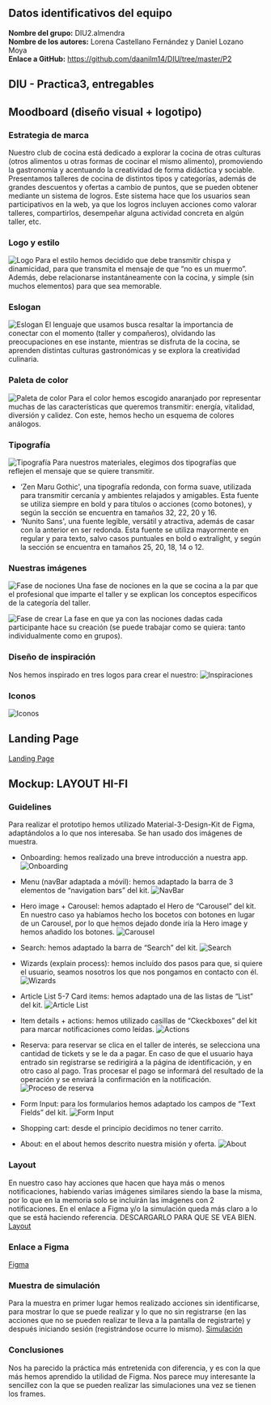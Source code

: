 ## Datos identificativos del equipo
**Nombre del grupo:** DIU2.almendra<br>
**Nombre de los autores:** Lorena Castellano Fernández y Daniel Lozano Moya<br>
**Enlace a GitHub:** https://github.com/daanilm14/DIU/tree/master/P2

## DIU - Practica3, entregables

## Moodboard (diseño visual + logotipo)

### Estrategia de marca
Nuestro club de cocina está dedicado a explorar la cocina de otras culturas (otros alimentos u otras formas de cocinar el mismo alimento),
promoviendo la gastronomía y acentuando la creatividad de forma didáctica y sociable.
Presentamos talleres de cocina de distintos tipos y categorías, además de grandes descuentos y ofertas a cambio de puntos, que se pueden
obtener mediante un sistema de logros. Este sistema hace que los usuarios sean participativos en la web, ya que los logros incluyen acciones
como valorar talleres, compartirlos, desempeñar alguna actividad concreta en algún taller, etc.

### Logo y estilo
![Logo](imgs/logo-estilo.png)
Para el estilo hemos decidido que debe transmitir chispa y dinamicidad, para que transmita el mensaje de que “no es un muermo”.
Además, debe relacionarse instantáneamente con la cocina, y simple (sin muchos elementos) para que sea memorable.

### Eslogan
![Eslogan](imgs/eslogan.png)
El lenguaje que usamos busca resaltar la importancia de conectar con el momento (taller y
compañeros), olvidando las preocupaciones en ese instante, mientras se disfruta de la
cocina, se aprenden distintas culturas gastronómicas y se explora la creatividad culinaria.

### Paleta de color
![Paleta de color](imgs/paleta.png)
Para el color hemos escogido anaranjado por representar muchas de las características que
queremos transmitir: energía, vitalidad, diversión y calidez.
Con este, hemos hecho un esquema de colores análogos.

### Tipografía
![Tipografía](imgs/tipografia.png)
Para nuestros materiales, elegimos dos tipografías que reflejen el mensaje que se quiere transmitir.
- ‘Zen Maru Gothic', una tipografía redonda, con forma suave, utilizada para transmitir cercanía y ambientes relajados y amigables. Esta fuente
se utiliza siempre en bold y para títulos o acciones (como botones), y según la sección se encuentra en tamaños 32, 22, 20 y 16.
- ‘Nunito Sans', una fuente legible, versátil y atractiva, además de casar con la anterior en ser redonda. Esta fuente se utiliza mayormente en
regular y para texto, salvo casos puntuales en bold o extralight, y según la sección se encuentra en tamaños 25, 20, 18, 14 o 12.

### Nuestras imágenes
![Fase de nociones](imgs/nociones.png)
Una fase de nociones en la que se cocina a la par que el profesional que imparte el taller y se explican los conceptos específicos de la
categoría del taller.

![Fase de crear](imgs/crear.png)
La fase en que ya con las nociones dadas cada participante hace su creación (se puede trabajar como se quiera: tanto individualmente
como en grupos).

### Diseño de inspiración
Nos hemos inspirado en tres logos para crear el nuestro:
![Inspiraciones](imgs/inspiraciones.png)

### Iconos
![Iconos](imgs/iconos.png)

## Landing Page
[Landing Page](LandingPage.pdf)

## Mockup: LAYOUT HI-FI

### Guidelines
Para realizar el prototipo hemos utilizado Material-3-Design-Kit de Figma, adaptándolos a lo que nos interesaba. Se han usado dos imágenes
de muestra.

- Onboarding: hemos realizado una breve introducción a nuestra app.
![Onboarding](imgs/onboarding.png)

- Menu (navBar adaptada a móvil): hemos adaptado la barra de 3 elementos de “navigation bars” del kit.
![NavBar](imgs/navbar.png)

- Hero image + Carousel: hemos adaptado el Hero de “Carousel” del kit. En nuestro caso ya habíamos hecho los bocetos con botones en lugar de un Carousel, por lo que hemos dejado donde iría la Hero image y hemos añadido los botones.
![Carousel](imgs/carousel.png)

- Search: hemos adaptado la barra de “Search” del kit.
![Search](imgs/search.png)

- Wizards (explain process): hemos incluído dos pasos para que, si quiere el usuario, seamos nosotros los que nos pongamos en contacto con él.
![Wizards](imgs/wizards.png)

- Article List 5-7 Card items: hemos adaptado una de las listas de “List” del kit.
![Article List](imgs/list.png)

- Item details + actions: hemos utilizado casillas de “Ckeckboxes” del kit para marcar notificaciones como leídas.
![Actions](imgs/actions.png)

-  Reserva: para reservar se clica en el taller de interés, se selecciona una cantidad de tickets y se le da a pagar. En caso de que el usuario haya entrado sin registrarse se redirigirá a la página de identificación, y en otro caso al pago. Tras procesar el pago se informará del resultado de la operación y se enviará la confirmación en la notificación.
![Proceso de reserva](imgs/reserva.png)

- Form Input: para los formularios hemos adaptado los campos de “Text Fields” del kit.
![Form Input](imgs/input.png)

- Shopping cart: desde el principio decidimos no tener carrito.

- About: en el about hemos descrito nuestra misión y oferta.
![About](imgs/about.png)

### Layout
En nuestro caso hay acciones que hacen que haya más o menos notificaciones, habiendo varias imágenes similares siendo la base la misma,
por lo que en la memoria solo se incluirán las imágenes con 2 notificaciones. En el enlace a Figma y/o la simulación queda más claro a lo que
se está haciendo referencia.
DESCARGARLO PARA QUE SE VEA BIEN.
[Layout](Layout.pdf)

### Enlace a Figma
[Figma](https://www.figma.com/design/GoNJfttakMX64HKaiYQUTE/Cocineando-Layout?node-id=54795%3A26369&t=C5Vd4jfO7TYCfvJ2-1)

### Muestra de simulación
Para la muestra en primer lugar hemos realizado acciones sin identificarse, para mostrar lo que se puede realizar y lo que no sin registrarse (en las acciones que no se pueden realizar te lleva a la pantalla de registrarte) y después iniciando sesión (registrándose ocurre lo mismo).
[Simulación](Simulacion.mp4)

### Conclusiones  
Nos ha parecido la práctica más entretenida con diferencia, y es con la que más hemos aprendido la utilidad de Figma. Nos parece muy interesante la sencillez con la que se pueden realizar las simulaciones una vez se tienen los frames.
